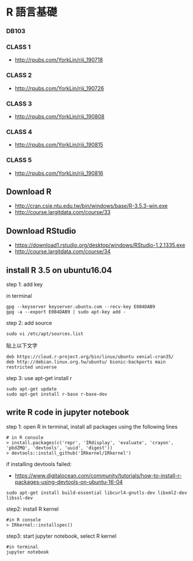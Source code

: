 ﻿# R 語言基礎

### DB103
### CLASS 1
- http://rpubs.com/YorkLin/riii_190718

### CLASS 2
- http://rpubs.com/YorkLin/riii_190726

### CLASS 3 
- http://rpubs.com/YorkLin/riii_190808

### CLASS 4
- http://rpubs.com/YorkLin/riii_190815

### CLASS 5
- http://rpubs.com/YorkLin/riii_190816

## Download R
- http://cran.csie.ntu.edu.tw/bin/windows/base/R-3.5.3-win.exe 
- http://course.largitdata.com/course/33

## Download RStudio
- https://download1.rstudio.org/desktop/windows/RStudio-1.2.1335.exe 
- http://course.largitdata.com/course/34

## install R 3.5 on ubuntu16.04
step 1: add key

in terminal
```
gpg --keyserver keyserver.ubuntu.com --recv-key E084DAB9
gpg -a --export E084DAB9 | sudo apt-key add -
```

step 2: add source
```
sudo vi /etc/apt/sources.list
```

貼上以下文字
```
deb https://cloud.r-project.org/bin/linux/ubuntu xenial-cran35/
deb http://debian.linux.org.tw/ubuntu/ bionic-backports main restricted universe
```
step 3: use apt-get install r
```
sudo apt-get update
sudo apt-get install r-base r-base-dev
```

## write R code in jupyter notebook
step 1: open R in terminal, install all packages using the following lines
```
# in R console
> install.packages(c('repr', 'IRdisplay', 'evaluate', 'crayon', 'pbdZMQ', 'devtools', 'uuid', 'digest'))
> devtools::install_github('IRkernel/IRkernel')
```
if installing devtools failed:
- https://www.digitalocean.com/community/tutorials/how-to-install-r-packages-using-devtools-on-ubuntu-16-04
```
sudo apt-get install build-essential libcurl4-gnutls-dev libxml2-dev libssl-dev
```

step2: install R kernel
```
#in R console
> IRkernel::installspec()
```

step3: start jupyter notebook, select R kernel
```
#in terminal
jupyter notebook
```



